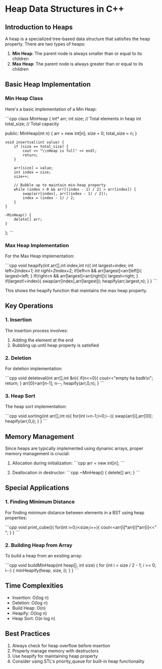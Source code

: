 # Heap Data Structures in C++

## Introduction to Heaps

A heap is a specialized tree-based data structure that satisfies the heap property. There are two types of heaps:

1. **Min Heap**: The parent node is always smaller than or equal to its children
2. **Max Heap**: The parent node is always greater than or equal to its children

## Basic Heap Implementation

### Min Heap Class
Here's a basic implementation of a Min Heap:

\`\`\`cpp
class MinHeap {
    int* arr;
    int size;        // Total elements in heap
    int total_size;  // Total capacity

public:
    MinHeap(int n) {
        arr = new int[n];
        size = 0;
        total_size = n;
    }

    void insertval(int value) {
        if (size == total_size) {
            cout << "\\nHeap is full" << endl;
            return;
        }
        
        arr[size] = value;
        int index = size;
        size++;
        
        // Bubble up to maintain min-heap property
        while (index > 0 && arr[(index - 1) / 2] > arr[index]) {
            swap(arr[index], arr[(index - 1) / 2]);
            index = (index - 1) / 2;
        }
    }

    ~MinHeap() {
        delete[] arr;
    }
};
\`\`\`

### Max Heap Implementation

For the Max Heap implementation:

\`\`\`cpp
void heapify(int arr[],int index,int n){
    int largest=index;
    int left=2*index+1;
    int right=2*index+2;
    if(left<n && arr[largest]<arr[left]){
        largest=left;
    }
    if(right<n && arr[largest]<arr[right]){
        largest=right;
    }
    if(largest!=index){
        swap(arr[index],arr[largest]);
        heapify(arr,largest,n);
    }
}
\`\`\`

This shows the heapify function that maintains the max heap property.

## Key Operations

### 1. Insertion
The insertion process involves:
1. Adding the element at the end
2. Bubbling up until heap property is satisfied

### 2. Deletion
For deletion implementation:

\`\`\`cpp
void deleteval(int arr[],int &n){
    if(n<=0){
        cout<<"empty ha bsdk\\n";
        return;
    }
    arr[0]=arr[n-1];
    n--;
    heapify(arr,0,n);
}
\`\`\`

### 3. Heap Sort
The heap sort implementation:

\`\`\`cpp
void sorting(int arr[],int n){
    for(int i=n-1;i>0;i--){
        swap(arr[i],arr[0]);
        heapify(arr,0,i);
    }
}
\`\`\`

## Memory Management

Since heaps are typically implemented using dynamic arrays, proper memory management is crucial:

1. Allocation during initialization:
\`\`\`cpp
arr = new int[n];
\`\`\`

2. Deallocation in destructor:
\`\`\`cpp
~MinHeap() {
    delete[] arr;
}
\`\`\`

## Special Applications

### 1. Finding Minimum Distance
For finding minimum distance between elements in a BST using heap properties:

\`\`\`cpp
void print_cube(){
    for(int i=0;i<size;i++){
        cout<<arr[i]*arr[i]*arr[i]<<" ";
    }
}
\`\`\`

### 2. Building Heap from Array
To build a heap from an existing array:

\`\`\`cpp
void buildMinHeap(int heap[], int size) {
    for (int i = size / 2 - 1; i >= 0; i--) {
        minHeapify(heap, size, i);
    }
}
\`\`\`

## Time Complexities

- Insertion: O(log n)
- Deletion: O(log n)
- Build Heap: O(n)
- Heapify: O(log n)
- Heap Sort: O(n log n)

## Best Practices

1. Always check for heap overflow before insertion
2. Properly manage memory with destructors
3. Use heapify for maintaining heap property
4. Consider using STL's priority_queue for built-in heap functionality
